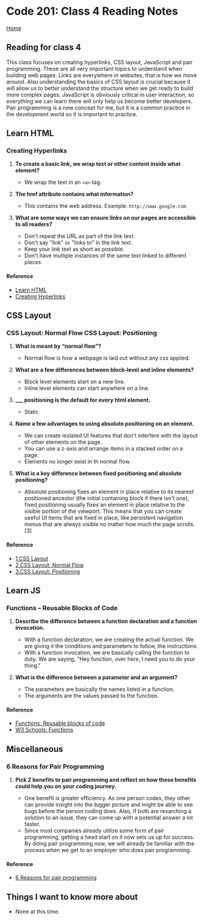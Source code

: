 # Code 201: Class 4 Reading Notes

[Home](https://mtorres6739.github.io/reading-notes/)

## Reading for class 4

This class focuses on creating hyperlinks, CSS layout, JavaScript and pair programming.  These are all very important topics to understand when building web pages.  Links are everywhere in websites, that is how we move around.  Also understanding the basics of CSS layout is crucial because it will allow us to better understand the structure when we get ready to build more complex pages.  JavaScript is obviously critical in user interaction, so everything we can learn there will only help us become better developers.  Pair programming is a new concept for me, but it is a common practice in the development world so it is important to practice.

## Learn HTML

### Creating Hyperlinks

1. **To create a basic link, we wrap text or other content inside what element?**

    - We wrap the text in an ```<a>``` tag.

2. **The href attribute contains what information?**

    - This contains the web address. Example: ```http://www.google.com```

3. **What are some ways we can ensure links on our pages are accessible to all readers?**

    - Don't repeat the URL as part of the link text.
    - Don't say "link" or "links to" in the link text.
    - Keep your link text as short as possible.
    - Don't have multiple instances of the same text linked to different places

#### Reference

- [Learn HTML](https://developer.mozilla.org/en-US/docs/Learn/HTML)
- [Creating Hyperlinks](https://developer.mozilla.org/en-US/docs/Learn/HTML/Introduction_to_HTML/Creating_hyperlinks)

## CSS Layout

### CSS Layout: Normal Flow CSS Layout: Positioning

1. **What is meant by “normal flow”?**

    - Normal flow is how a webpage is laid out without any css applied.

2. **What are a few differences between block-level and inline elements?**

    - Block level elements start on a new line.
    - Inline level elements can start anywhere on a line.

3. **___ positioning is the default for every html element.**

    - Static

4. **Name a few advantages to using absolute positioning on an element.**

    - We can create isolated UI features that don't interfere with the layout of other elements on the page.
    - You can use a z-axis and arrange items in a stacked order on a page.
    - Elements no longer exist in th normal flow.

5. **What is a key difference between fixed positioning and absolute positioning?**

    - Absolute positioning fixes an element in place relative to its nearest positioned ancestor (the initial containing block if there isn't one), fixed positioning usually fixes an element in place relative to the visible portion of the viewport. This means that you can create useful UI items that are fixed in place, like persistent navigation menus that are always visible no matter how much the page scrolls.[3]

#### Reference

- [1.CSS Layout](https://developer.mozilla.org/en-US/docs/Learn/CSS/CSS_layout)
- [2.CSS Layout: Normal Flow](https://developer.mozilla.org/en-US/docs/Learn/CSS/CSS_layout/Normal_Flow)
- [3.CSS Layout: Positioning](https://developer.mozilla.org/en-US/docs/Learn/CSS/CSS_layout/Positioning)

## Learn JS

### Functions – Reusable Blocks of Code

1. **Describe the difference between a function declaration and a function invocation.**

    - With a function declaration, we are creating the actual function.  We are giving it the conditions and parameters to follow, the instructions.
    - With a function invocation, we are basically calling the function to duty.  We are saying, "Hey function, over here, I need you to do your thing."

2. **What is the difference between a parameter and an argument?**

    - The parameters are basically the names listed in a function.
    - The arguments are the values passed to the function.

#### Reference

- [Functions: Reusable blocks of code](https://developer.mozilla.org/en-US/docs/Learn/JavaScript/Building_blocks/Functions)
- [W3 Schools: Functions](https://www.w3schools.com/js/js_function_parameters.asp)

## Miscellaneous

### 6 Reasons for Pair Programming

1. **Pick 2 benefits to pair programming and reflect on how these benefits could help you on your coding journey.**

    - One benefit is greater efficiency.  As one person codes, they other can provide insight into the bigger picture and might be able to see bugs before the person coding does.  Also, if both are resarching a solution to an issue, they can come up with a potential answer a lot faster.
    - Since most companies already utilize some form of pair programming, getting a head start on it now sets us up for success.  By doing pair programming now, we will already be familiar with the process when we get to an employer who does pair programming.

#### Reference

- [6 Reasons for pair programming](https://www.codefellows.org/blog/6-reasons-for-pair-programming/)

## Things I want to know more about

  - None at this time.